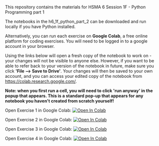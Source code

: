 This repository contains the materials for HSMA 6 Session 1F - Python Programming part 1

The notebooks in the h6_1f_python_part_2 can be downloaded and run locally if you have Python installed.

Alternatively, you can run each exercise on **Google Colab**, a free online platform for coding exercises. You will need to be logged in to a google account in your browser. 

Using the links below will open a fresh copy of the notebook to work on - your changes will not be visible to anyone else. However, if you want to be able to refer back to your version of the notebook in future, make sure you click **'File --> Save to Drive'**. 
Your changes will then be saved to your own account, and you can access your edited copy of the notebook from https://colab.research.google.com/.

**Note: when you first run a cell, you will need to click 'run anyway' in the popup that appears. This is a standard pop-up that appears for any notebook you haven't created from scratch yourself!**


Open Exercise 1 in Google Colab: <a target="_blank" href="https://colab.research.google.com/github/h6_1f_python_part_2/blob/main/1f_python_programming_part_2/1f_1.ipynb">
  <img src="https://colab.research.google.com/assets/colab-badge.svg" alt="Open In Colab"/>
</a>

Open Exercise 2 in Google Colab: <a target="_blank" href="https://colab.research.google.com/github/hsma-programme/h6_1f_python_part_2/blob/main/1f_python_programming_part_2/1f_2.ipynb">
  <img src="https://colab.research.google.com/assets/colab-badge.svg" alt="Open In Colab"/>
</a>

Open Exercise 3 in Google Colab: <a target="_blank" href="https://colab.research.google.com/github/hsma-programme/h6_1f_python_part_2/blob/main/1f_python_programming_part_2/exercise_3.ipynb">
  <img src="https://colab.research.google.com/assets/colab-badge.svg" alt="Open In Colab"/>
</a>

Open Exercise 4 in Google Colab: <a target="_blank" href="https://colab.research.google.com/github/hsma-programme/h6_1f_python_part_2/blob/main/1f_python_programming_part_2/pandas_pop_exercise_4.ipynb">
  <img src="https://colab.research.google.com/assets/colab-badge.svg" alt="Open In Colab"/>
</a>



